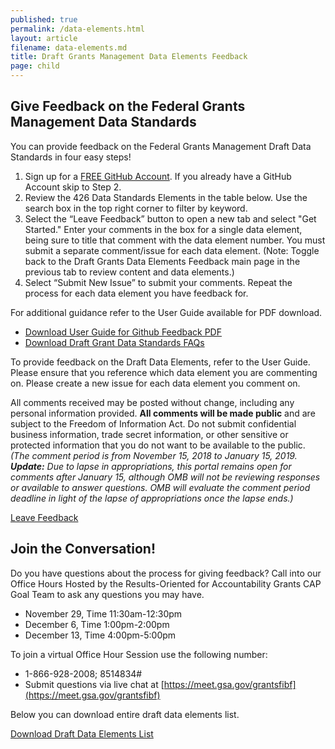 ```yaml
---
published: true
permalink: /data-elements.html
layout: article
filename: data-elements.md
title: Draft Grants Management Data Elements Feedback 
page: child
---
```


## Give Feedback on the Federal Grants Management Data Standards 

You can provide feedback on the Federal Grants Management Draft Data Standards in four easy steps! 
1. Sign up for a [FREE GitHub Account](https://github.com/). If you already have a GitHub Account skip to Step 2.
2. Review the 426 Data Standards Elements in the table below. Use the search box in the top right corner to filter by keyword.
3. Select the “Leave Feedback” button to open a new tab and select "Get Started." Enter your comments in the box for a single data element, being sure to title that comment with the data element number. You must submit a separate comment/issue for each data element. (Note: Toggle back to the Draft Grants Data Elements Feedback main page in the previous tab to review content and data elements.)
4. Select “Submit New Issue” to submit your comments. Repeat the process for each data element you have feedback for. 

For additional guidance refer to the User Guide available for PDF download. 

* <a href="/data/DRAFT-User-Guide-for-Data-Standards-Feedback-3.pdf" target="_blank">Download User Guide for Github Feedback PDF</a>
* <a href="/data/DRAFT-Grants-Data-Standards-FAQs.docx" target="_blank">Download Draft Grant Data Standards FAQs</a>

To provide feedback on the Draft Data Elements, refer to the User Guide. Please ensure that you reference which data element you are commenting on. Please create a new issue for each data element you comment on. 

All comments received may be posted without change, including any personal information provided. **All comments will be made public** and are subject to the Freedom of Information Act. Do not submit confidential business information, trade secret information, or other sensitive or protected information that you do not want to be available to the public. *(The comment period is from November 15, 2018 to January 15, 2019. **Update:** Due to lapse in appropriations, this portal remains open for comments after January 15, although OMB will not be reviewing responses or available to answer questions. OMB will evaluate the comment period deadline in light of the lapse of appropriations once the lapse ends.)*


<a href="https://github.com/OFFM-MCAB/grantsfeedback/issues/new/choose" target="_blank" class="btn btn-primary" role="button">Leave Feedback</a>
## Join the Conversation!

Do you have questions about the process for giving feedback? Call into our Office Hours 
Hosted by the Results-Oriented for Accountability Grants CAP Goal Team to ask any questions you may have. 
* November 29, Time 11:30am-12:30pm
* December 6, Time 1:00pm-2:00pm
* December 13, Time 4:00pm-5:00pm

To join a virtual Office Hour Session use the following number:
* 1-866-928-2008; 8514834# 
* Submit questions via live chat at [https://meet.gsa.gov/grantsfibf](https://meet.gsa.gov/grantsfibf)


<script type="text/javascript">
	$(document).ready(function() {
	init_table({
		csv_path: './data/GRM-Data-View-For-Public-Comment-2-1.csv',
		element: 'table-container'
	});
});


</script>

<div id="table-container"></div>


Below you can download entire draft data elements list. 


<a href="/data/GRM-Data-Standards-Full-Public-Comment-Template.xlsx" target="_blank" class="btn btn-primary">Download Draft Data Elements List</a>

